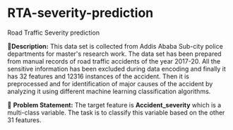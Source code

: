 # RTA-severity-prediction
Road Traffic Severity prediction 

🧾**Description:** This data set is collected from Addis Ababa Sub-city police departments for master's research work. The data set has been prepared from manual records of road traffic accidents of the year 2017-20. All the sensitive information has been excluded during data encoding and finally it has 32 features and 12316 instances of the accident. Then it is preprocessed and for identification of major causes of the accident by analyzing it using different machine learning classification algorithms. 

🧭 **Problem Statement:** The target feature is **Accident\_severity** which is a multi-class variable. The task is to classify this variable based on the other 31 features.
